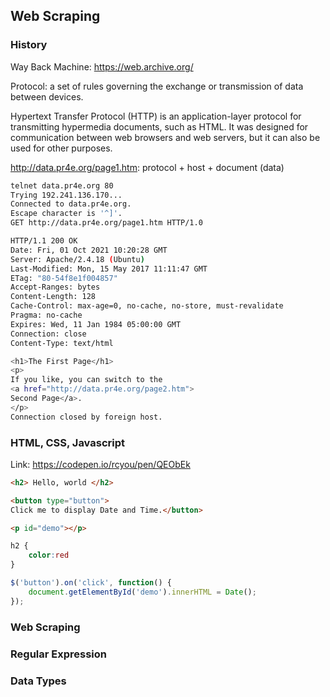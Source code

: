 ## Web Scraping

### History

Way Back Machine: https://web.archive.org/

Protocol: a set of rules governing the exchange or transmission of data 
between devices.

Hypertext Transfer Protocol (HTTP) is an application-layer protocol for 
transmitting hypermedia documents, such as HTML. It was designed for 
communication between web browsers and web servers, but it can also be 
used for other purposes.


http://data.pr4e.org/page1.htm: protocol + host + document (data)

```bash
telnet data.pr4e.org 80 
Trying 192.241.136.170...
Connected to data.pr4e.org.
Escape character is '^]'.
GET http://data.pr4e.org/page1.htm HTTP/1.0

HTTP/1.1 200 OK
Date: Fri, 01 Oct 2021 10:20:28 GMT
Server: Apache/2.4.18 (Ubuntu)
Last-Modified: Mon, 15 May 2017 11:11:47 GMT
ETag: "80-54f8e1f004857"
Accept-Ranges: bytes
Content-Length: 128
Cache-Control: max-age=0, no-cache, no-store, must-revalidate
Pragma: no-cache
Expires: Wed, 11 Jan 1984 05:00:00 GMT
Connection: close
Content-Type: text/html

<h1>The First Page</h1>
<p>
If you like, you can switch to the 
<a href="http://data.pr4e.org/page2.htm">
Second Page</a>.
</p>
Connection closed by foreign host.
```

### HTML, CSS, Javascript

Link: https://codepen.io/rcyou/pen/QEObEk

```html
<h2> Hello, world </h2>

<button type="button">
Click me to display Date and Time.</button>

<p id="demo"></p>
```

```css
h2 {
    color:red
}
```

```javascript
$('button').on('click', function() {
	document.getElementById('demo').innerHTML = Date();
});
```

### Web Scraping


### Regular Expression


### Data Types 
